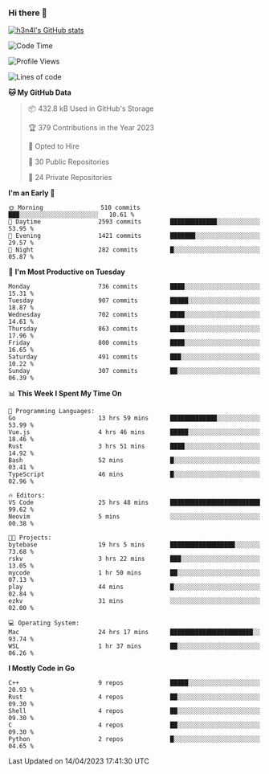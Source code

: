 ### Hi there 👋

[![h3n4l's GitHub stats](https://github-readme-stats.vercel.app/api?username=h3n4l&count_private=true&show_icons=true&theme=radical)](https://github.com/h3n4l/github-readme-stats)

<!--START_SECTION:waka-->
![Code Time](http://img.shields.io/badge/Code%20Time-1%2C131%20hrs%2023%20mins-blue)

![Profile Views](http://img.shields.io/badge/Profile%20Views-1-blue)

![Lines of code](https://img.shields.io/badge/From%20Hello%20World%20I%27ve%20Written-2.7%20million%20lines%20of%20code-blue)

**🐱 My GitHub Data** 

> 📦 432.8 kB Used in GitHub's Storage 
 > 
> 🏆 379 Contributions in the Year 2023
 > 
> 💼 Opted to Hire
 > 
> 📜 30 Public Repositories 
 > 
> 🔑 24 Private Repositories 
 > 
**I'm an Early 🐤** 

```text
🌞 Morning                510 commits         ███░░░░░░░░░░░░░░░░░░░░░░   10.61 % 
🌆 Daytime                2593 commits        █████████████░░░░░░░░░░░░   53.95 % 
🌃 Evening                1421 commits        ███████░░░░░░░░░░░░░░░░░░   29.57 % 
🌙 Night                  282 commits         █░░░░░░░░░░░░░░░░░░░░░░░░   05.87 % 
```
📅 **I'm Most Productive on Tuesday** 

```text
Monday                   736 commits         ████░░░░░░░░░░░░░░░░░░░░░   15.31 % 
Tuesday                  907 commits         █████░░░░░░░░░░░░░░░░░░░░   18.87 % 
Wednesday                702 commits         ████░░░░░░░░░░░░░░░░░░░░░   14.61 % 
Thursday                 863 commits         ████░░░░░░░░░░░░░░░░░░░░░   17.96 % 
Friday                   800 commits         ████░░░░░░░░░░░░░░░░░░░░░   16.65 % 
Saturday                 491 commits         ███░░░░░░░░░░░░░░░░░░░░░░   10.22 % 
Sunday                   307 commits         ██░░░░░░░░░░░░░░░░░░░░░░░   06.39 % 
```


📊 **This Week I Spent My Time On** 

```text
💬 Programming Languages: 
Go                       13 hrs 59 mins      █████████████░░░░░░░░░░░░   53.99 % 
Vue.js                   4 hrs 46 mins       █████░░░░░░░░░░░░░░░░░░░░   18.46 % 
Rust                     3 hrs 51 mins       ████░░░░░░░░░░░░░░░░░░░░░   14.92 % 
Bash                     52 mins             █░░░░░░░░░░░░░░░░░░░░░░░░   03.41 % 
TypeScript               46 mins             █░░░░░░░░░░░░░░░░░░░░░░░░   02.96 % 

🔥 Editors: 
VS Code                  25 hrs 48 mins      █████████████████████████   99.62 % 
Neovim                   5 mins              ░░░░░░░░░░░░░░░░░░░░░░░░░   00.38 % 

🐱‍💻 Projects: 
bytebase                 19 hrs 5 mins       ██████████████████░░░░░░░   73.68 % 
rskv                     3 hrs 22 mins       ███░░░░░░░░░░░░░░░░░░░░░░   13.05 % 
mycode                   1 hr 50 mins        ██░░░░░░░░░░░░░░░░░░░░░░░   07.13 % 
play                     44 mins             █░░░░░░░░░░░░░░░░░░░░░░░░   02.84 % 
ezkv                     31 mins             ░░░░░░░░░░░░░░░░░░░░░░░░░   02.00 % 

💻 Operating System: 
Mac                      24 hrs 17 mins      ███████████████████████░░   93.74 % 
WSL                      1 hr 37 mins        ██░░░░░░░░░░░░░░░░░░░░░░░   06.26 % 
```

**I Mostly Code in Go** 

```text
C++                      9 repos             █████░░░░░░░░░░░░░░░░░░░░   20.93 % 
Rust                     4 repos             ██░░░░░░░░░░░░░░░░░░░░░░░   09.30 % 
Shell                    4 repos             ██░░░░░░░░░░░░░░░░░░░░░░░   09.30 % 
C                        4 repos             ██░░░░░░░░░░░░░░░░░░░░░░░   09.30 % 
Python                   2 repos             █░░░░░░░░░░░░░░░░░░░░░░░░   04.65 % 
```




 Last Updated on 14/04/2023 17:41:30 UTC
<!--END_SECTION:waka-->

